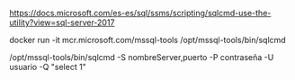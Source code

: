 https://docs.microsoft.com/es-es/sql/ssms/scripting/sqlcmd-use-the-utility?view=sql-server-2017

docker run -it mcr.microsoft.com/mssql-tools /opt/mssql-tools/bin/sqlcmd


/opt/mssql-tools/bin/sqlcmd -S nombreServer,puerto -P contraseña -U usuario -Q "select 1"
